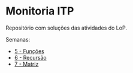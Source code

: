 # Monitoria ITP

Repositório com soluções das atividades do LoP.

Semanas:
- [5 - Funções](semanas/5-funcoes/README.md)
- [6 - Recursão](semanas/6-recursao/README.md)
- [7 - Matriz](semanas/7-matriz/README.md)
